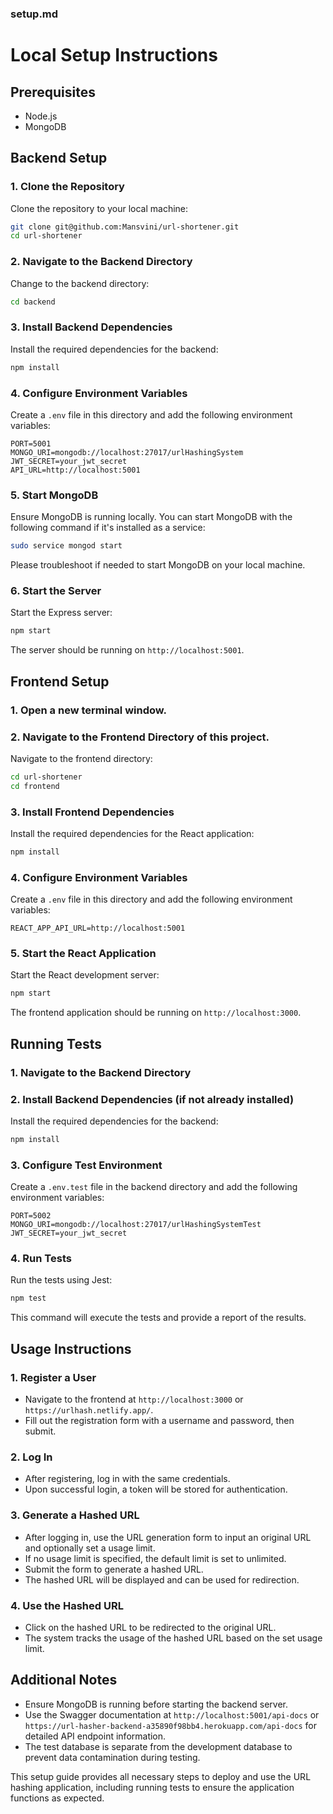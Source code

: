 ### setup.md

# Local Setup Instructions

## Prerequisites

- Node.js
- MongoDB

## Backend Setup

### 1. Clone the Repository

Clone the repository to your local machine:
```bash
git clone git@github.com:Mansvini/url-shortener.git
cd url-shortener
```

### 2. Navigate to the Backend Directory

Change to the backend directory:
```bash
cd backend
```

### 3. Install Backend Dependencies

Install the required dependencies for the backend:
```bash
npm install
```

### 4. Configure Environment Variables

Create a `.env` file in this directory and add the following environment variables:
```env
PORT=5001
MONGO_URI=mongodb://localhost:27017/urlHashingSystem
JWT_SECRET=your_jwt_secret
API_URL=http://localhost:5001
```

### 5. Start MongoDB

Ensure MongoDB is running locally. You can start MongoDB with the following command if it's installed as a service:
```bash
sudo service mongod start
```

Please troubleshoot if needed to start MongoDB on your local machine.

### 6. Start the Server

Start the Express server:
```bash
npm start
```

The server should be running on `http://localhost:5001`.

## Frontend Setup

### 1. Open a new terminal window.

### 2. Navigate to the Frontend Directory of this project.

Navigate to the frontend directory:
```bash
cd url-shortener
cd frontend
```

### 3. Install Frontend Dependencies

Install the required dependencies for the React application:
```bash
npm install
```

### 4. Configure Environment Variables

Create a `.env` file in this directory and add the following environment variables:
```env
REACT_APP_API_URL=http://localhost:5001
```

### 5. Start the React Application

Start the React development server:
```bash
npm start
```

The frontend application should be running on `http://localhost:3000`.

## Running Tests

### 1. Navigate to the Backend Directory

### 2. Install Backend Dependencies (if not already installed)

Install the required dependencies for the backend:
```bash
npm install
```

### 3. Configure Test Environment

Create a `.env.test` file in the backend directory and add the following environment variables:
```env
PORT=5002
MONGO_URI=mongodb://localhost:27017/urlHashingSystemTest
JWT_SECRET=your_jwt_secret
```

### 4. Run Tests

Run the tests using Jest:
```bash
npm test
```

This command will execute the tests and provide a report of the results.

## Usage Instructions

### 1. Register a User

- Navigate to the frontend at `http://localhost:3000` or `https://urlhash.netlify.app/`.
- Fill out the registration form with a username and password, then submit.

### 2. Log In

- After registering, log in with the same credentials.
- Upon successful login, a token will be stored for authentication.

### 3. Generate a Hashed URL

- After logging in, use the URL generation form to input an original URL and optionally set a usage limit.
- If no usage limit is specified, the default limit is set to unlimited.
- Submit the form to generate a hashed URL.
- The hashed URL will be displayed and can be used for redirection.

### 4. Use the Hashed URL

- Click on the hashed URL to be redirected to the original URL.
- The system tracks the usage of the hashed URL based on the set usage limit.

## Additional Notes

- Ensure MongoDB is running before starting the backend server.
- Use the Swagger documentation at `http://localhost:5001/api-docs` or `https://url-hasher-backend-a35890f98bb4.herokuapp.com/api-docs` for detailed API endpoint information.
- The test database is separate from the development database to prevent data contamination during testing.

This setup guide provides all necessary steps to deploy and use the URL hashing application, including running tests to ensure the application functions as expected.